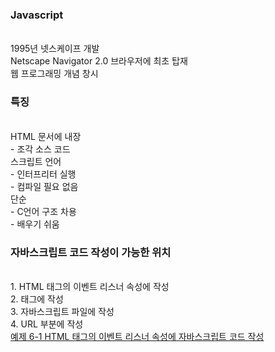 <h3>Javascript</h3><br>
  1995년 넷스케이프 개발<br>
  Netscape Navigator 2.0 브라우저에 최초 탑재<br>
  웹 프로그래밍 개념 창시<br>
<h3>특징</h3><br>
  HTML 문서에 내장<br>
   - 조각 소스 코드<br>
  스크립트 언어<br>
   - 인터프리터 실행<br>
   - 컴파일 필요 없음<br>
  단순<br>
   - C언어 구조 차용<br>
   - 배우기 쉬움<br>
<h3>자바스크립트 코드 작성이 가능한 위치</h3><br>
  1. HTML 태그의 이벤트 리스너 속성에 작성<br>
  2. <script></script> 태그에 작성<br>
  3. 자바스크립트 파일에 작성<br>
  4. URL 부분에 작성<br>

<a href="https://github.com/yeppi329/javascript/blob/main/ex6_1">
예제 6-1 HTML 태그의 이벤트 리스너 속성에 자바스크립트 코드 작성</a>
